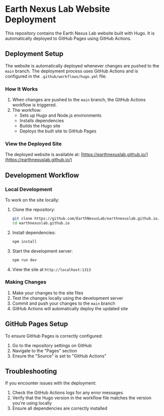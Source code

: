 # Earth Nexus Lab Website Deployment

This repository contains the Earth Nexus Lab website built with Hugo. It is automatically deployed to GitHub Pages using GitHub Actions.

## Deployment Setup

The website is automatically deployed whenever changes are pushed to the `main` branch. The deployment process uses GitHub Actions and is configured in the `.github/workflows/hugo.yml` file.

### How It Works

1. When changes are pushed to the `main` branch, the GitHub Actions workflow is triggered.
2. The workflow:
   - Sets up Hugo and Node.js environments
   - Installs dependencies
   - Builds the Hugo site
   - Deploys the built site to GitHub Pages

### View the Deployed Site

The deployed website is available at: [https://earthnexuslab.github.io/](https://earthnexuslab.github.io/)

## Development Workflow

### Local Development

To work on the site locally:

1. Clone the repository:
   ```bash
   git clone https://github.com/EarthNexusLab/earthnexuslab.github.io.git
   cd earthnexuslab.github.io
   ```

2. Install dependencies:
   ```bash
   npm install
   ```

3. Start the development server:
   ```bash
   npm run dev
   ```

4. View the site at `http://localhost:1313`

### Making Changes

1. Make your changes to the site files
2. Test the changes locally using the development server
3. Commit and push your changes to the `main` branch
4. GitHub Actions will automatically deploy the updated site

## GitHub Pages Setup

To ensure GitHub Pages is correctly configured:

1. Go to the repository settings on GitHub
2. Navigate to the "Pages" section
3. Ensure the "Source" is set to "GitHub Actions"

## Troubleshooting

If you encounter issues with the deployment:

1. Check the GitHub Actions logs for any error messages
2. Verify that the Hugo version in the workflow file matches the version you're using locally
3. Ensure all dependencies are correctly installed 